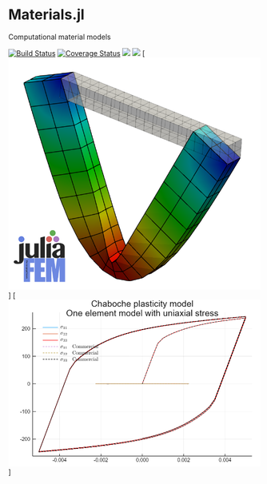 # Materials.jl

Computational material models

[![Build Status](https://travis-ci.org/JuliaFEM/Materials.jl.svg?branch=master)](https://travis-ci.org/JuliaFEM/Materials.jl)
[![Coverage Status](https://coveralls.io/repos/github/JuliaFEM/Materials.jl/badge.svg?branch=master)](https://coveralls.io/github/JuliaFEM/Materials.jl?branch=master)
[![](https://img.shields.io/badge/docs-stable-blue.svg)](https://juliafem.github.io/Materials.jl/stable)
[![](https://img.shields.io/badge/docs-latest-blue.svg)](https://juliafem.github.io/Materials.jl/latest)
[![](docs/src/figs/plastic_joing.png)]
[![](examples/one_elem_disp_chaboche/comparison_with_commercial.png)]

